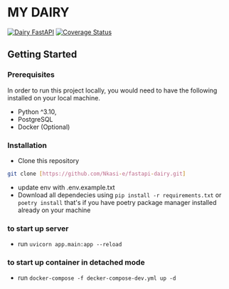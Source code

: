 # MY DAIRY

[![Dairy FastAPI](https://github.com/Nkasi-e/fastapi-dairy/actions/workflows/build-deploy.yml/badge.svg)](https://github.com/Nkasi-e/fastapi-dairy/actions/workflows/build-deploy.yml) <a href='https://coveralls.io/github/Nkasi-e/fastapi-dairy?branch=deploy'><img src='https://coveralls.io/repos/github/Nkasi-e/fastapi-dairy/badge.svg?branch=deploy' alt='Coverage Status' /></a>


## Getting Started

### Prerequisites

In order to run this project locally, you would need to have the following installed on your local machine.

- Python ^3.10,
- PostgreSQL
- Docker (Optional)

### Installation

- Clone this repository

```bash
git clone [https://github.com/Nkasi-e/fastapi-dairy.git]

```

- update env with .env.example.txt
- Download all dependecies using ```pip install -r requirements.txt``` or ```poetry install``` that's if you have poetry package manager installed already on your machine

### to start up server

- run ```uvicorn app.main:app --reload```

### to start up container in detached mode

- run ```docker-compose -f decker-compose-dev.yml up -d```
